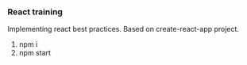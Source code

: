 ### React training

Implementing react best practices. Based on create-react-app project.

1. npm i
2. npm start
